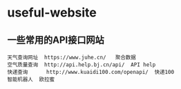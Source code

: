 # useful-website
  ## 一些常用的API接口网站
    
    天气查询网址  https://www.juhe.cn/   聚合数据
    空气质量查询  http://api.help.bj.cn/api/  API help
    快递查询      http://www.kuaidi100.com/openapi/  快递100
    智能机器人  欧拉蜜
